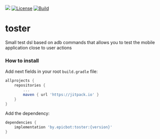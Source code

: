 [![](https://jitpack.io/v/by.epicbot/toster.svg)](https://jitpack.io/#by.epicbot/toster)
[![License](https://img.shields.io/badge/License-Apache%202.0-blue.svg)](https://opensource.org/licenses/Apache-2.0)
[![Build](https://github.com/alexander-kulikovskii/toster/actions/workflows/build_dsl.yml/badge.svg)](https://github.com/alexander-kulikovskii/toster/actions/workflows/build_dsl.yml)

# toster

Small test dsl based on adb commands that allows you to test the mobile application close to user actions

### How to install

Add next fields in your root `build.gradle` file:
```groovy
allprojects {
    repositories {
        ...
        maven { url 'https://jitpack.io' }
    }
}
```
Add the dependency:
```groovy
dependencies {
    implementation 'by.epicbot:toster:{version}'
}
```
